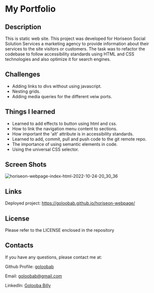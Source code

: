 # My Portfolio

## Description 

This is static web site. This project was developed for Horiseon Social Solution Services a marketing agency to provide information about their services to the site visitors or customers.
The task was to refactor the codebase to follow accessibility standards using HTML and CSS technologies and also optimize it for search engines.

## Challenges

* Adding links to divs  without using javascript.
* Nesting grids.
* Adding media queries for the different veiw ports.

## Things I learned 
* Learned to add effects to button using html and css.
* How to link the navigation menu content to sections. 
* How important the 'alt' attribute is in accessibility standards.
* Learned to add, commit, pull and push code to the git remote repo.
* The importance of using semantic elements in code.
* Using the universal CSS selector. 

## Screen Shots
![horiseon-webpage-index-html-2022-10-24-20_30_36](https://user-images.githubusercontent.com/26630637/197610362-da29f0f1-4ab2-4327-bffa-192bff3b5bb6.png)

## Links
Deployed project: https://goloobab.github.io/horiseon-webpage/

## License 
Please refer to the LICENSE enclosed in the repository

## Contacts

If you have any questions, please contact me at: 
 
  Github Profile: [goloobab](https://github.com/goloobab/)  

  Email:  goloobab@gmail.com

  LinkedIn: [ Golooba Billy ](linkedin.com/in/golooba-billy-83a4738b)